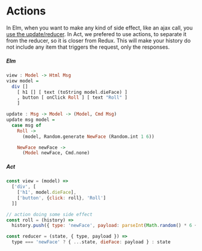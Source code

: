 # Actions

In Elm, when you want to make any kind of side effect, like an ajax call, you
[use the update/reducer](http://guide.elm-lang.org/architecture/effects/http.html).
In Act, we prefered to use actions, to separate it from the reducer, so it is
closer from Redux. This will make your history do not include any item that
triggers the request, only the responses.

##### Elm

```haskell
view : Model -> Html Msg
view model =
  div []
    [ h1 [] [ text (toString model.dieFace) ]
    , button [ onClick Roll ] [ text "Roll" ]
    ]

update : Msg -> Model -> (Model, Cmd Msg)
update msg model =
  case msg of
    Roll ->
      (model, Random.generate NewFace (Random.int 1 6))

    NewFace newFace ->
      (Model newFace, Cmd.none)
```

##### Act

```js
const view = (model) =>
  ['div', [
    ['h1', model.dieFace],
    ['button', {click: roll}, 'Roll']
  ]]

// action doing some side effect
const roll = (history) =>
  history.push({ type: 'newFace', payload: parseInt(Math.random() * 6 + 1) })

const reducer = (state, { type, payload }) =>
  type === 'newFace' ? { ...state, dieFace: payload } : state
```
